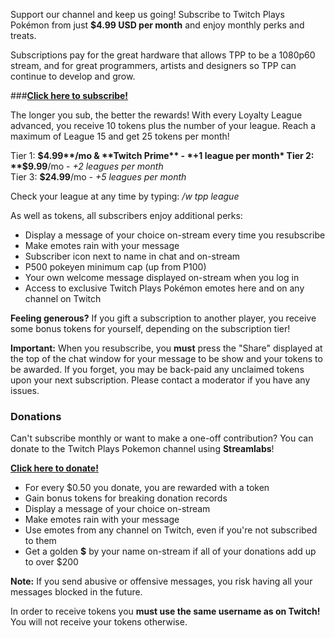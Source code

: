 Support our channel and keep us going!  Subscribe to Twitch Plays Pokémon from just **$4.99 USD per month** and enjoy monthly perks and treats.

Subscriptions pay for the great hardware that allows TPP to be a 1080p60 stream, and for great programmers, artists and designers so TPP can continue to develop and grow.

###[**Click here to subscribe!**](https://secure.twitch.tv/products/twitchplayspokemon)

The longer you sub, the better the rewards!  With every Loyalty League advanced, you receive 10 tokens plus the number of your league.  Reach a maximum of League 15 and get 25 tokens per month!

Tier 1: **$4.99**/mo & **Twitch Prime** - *+1 league per month*  
Tier 2: **$9.99**/mo - *+2 leagues per month*  
Tier 3: **$24.99**/mo - *+5 leagues per month*  

Check your league at any time by typing: */w tpp league*

As well as tokens, all subscribers enjoy additional perks:

* Display a message of your choice on-stream every time you resubscribe
* Make emotes rain with your message
* Subscriber icon next to name in chat and on-stream
* P500 pokeyen minimum cap (up from P100)
* Your own welcome message displayed on-stream when you log in
* Access to exclusive Twitch Plays Pokémon emotes here and on any channel on Twitch

**Feeling generous?** If you gift a subscription to another player, you receive some bonus tokens for yourself, depending on the subscription tier!

**Important:**  When you resubscribe, you **must** press the "Share" displayed at the top of the chat window for your message to be show and your tokens to be awarded.  If you forget, you may be back-paid any unclaimed tokens upon your next subscription.  Please contact a moderator if you have any issues.

### Donations

Can't subscribe monthly or want to make a one-off contribution?  You can donate to the Twitch Plays Pokemon channel using **Streamlabs**! 

[**Click here to donate!**](https://streamlabs.com/twitchplayspokemon)


* For every $0.50 you donate, you are rewarded with a token
* Gain bonus tokens for breaking donation records
* Display a message of your choice on-stream
* Make emotes rain with your message
* Use emotes from any channel on Twitch, even if you're not subscribed to them
* Get a golden **$** by your name on-stream if all of your donations add up to over $200

**Note:** If you send abusive or offensive messages, you risk having all your messages blocked in the future.

In order to receive tokens you **must use the same username as on Twitch!**  You will not receive your tokens otherwise.